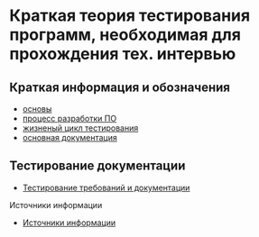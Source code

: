 <meta name="google-site-verification" content="wZ7jFu3GEXok3xG01-8W7Y7kqwt2_2gW21x1BYnjqko" />


# Краткая теория тестирования программ, необходимая для прохождения тех. интервью

## Краткая информация и обозначения
* [основы](basic.md)
* [процесс разработки ПО](software_development_process.md)
* [жизненый цикл тестирования](testing_lifecycle.md)
* [основная документация](documentation_and_artefacts.md)

## Тестирование документации
* [Тестирование требований и документации](documentation_and_requirements_testing.md)

Источники информации
* [Источники информации](information-sources.md)

